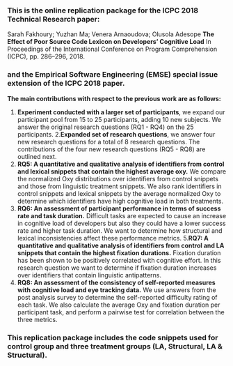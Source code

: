 ### This is the online replication package for the ICPC 2018 Technical Research paper:

Sarah Fakhoury; Yuzhan Ma; Venera Arnaoudova; Olusola Adesope 
**The Effect of Poor Source Code Lexicon on Developers’ Cognitive Load** 
In Proceedings of the International Conference on Program Comprehension (ICPC), pp. 286–296, 2018.

### and the Empirical Software Engineering (EMSE) special issue extension of the ICPC 2018 paper.


**The main contributions with respect to the previous work are as follows:**

1. **Experiment conducted with a larger set of participants**, we expand our participant pool from 15 to 25 participants, adding 10 new subjects. We answer the original research questions (RQ1 - RQ4) on the 25 participants.
2.**Expanded set of research questions**, we answer four new research questions for a total of 8 research questions. The contributions of the four new research questions (RQ5 - RQ8) are outlined next.
3. **RQ5: A quantitative and qualitative analysis of identifiers from control and lexical snippets that contain the highest average oxy.** We compare the normalized Oxy distributions over identifiers from control snippets and those from linguistic treatment snippets. We also rank identifiers in control snippets and lexical snippets by the average normalized Oxy to determine which identifiers have high cognitive load in both treatments.
4. **RQ6: An assessment of participant performance in terms of success rate and task duration.** Difficult tasks are expected to cause an increase in cognitive load of developers but also they could have a lower success rate and higher task duration. We want to determine how structural and lexical inconsistencies affect these performance metrics.
5.**RQ7: A quantitative and qualitative analysis of identifiers from control and LA snippets that contain the highest fixation durations.** Fixation duration has been shown to be positively correlated with cognitive effort. In this research question we want to determine if fixation duration increases over identifiers that contain linguistic antipatterns.
6. **RQ8: An assessment of the consistency of self-reported measures with cognitive load and eye tracking data.**  We use answers from the post analysis survey to determine the self-reported difficulty rating of each task. We also calculate the average Oxy and fixation duration per participant task, and perform a pairwise test for correlation between the three metrics. 


### This replication package includes the code snippets used for control group and three treatment groups (LA, Structural, LA & Structural). 
